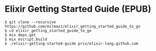 # Elixir Getting Started Guide (EPUB)

```console
$ git clone --recursive https://github.com/milmazz/elixir_getting_started_guide_to_go
$ cd elixir_getting_started_guide_to_go
$ mix deps.get
$ mix escript.build
$ ./elixir-getting-started-guide priv/elixir-lang.github.com
```
